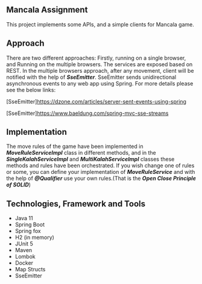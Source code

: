 ## Mancala Assignment
This project implements some APIs, and a simple clients for Mancala game.

## Approach
There are two different approaches: Firstly, running on a single browser, and Running on the multiple
browsers. The services are exposed based on REST. In the multiple browsers approach, after any movement, client will be
notified with the help of ***SseEmitter***. SseEmitter sends unidirectional asynchronous events
to any web app using Spring.
For more details please see the below links:

[SseEmitter]https://dzone.com/articles/server-sent-events-using-spring


[SseEmitter]https://www.baeldung.com/spring-mvc-sse-streams

## Implementation
The move rules of the game have been implemented in ***MoveRuleServiceImpl*** class in different methods,
and in the ***SingleKalahServiceImpl*** and ***MultiKalahServiceImpl*** classes these methods and rules 
have been orchestrated. If you wish change one of rules or some, you can define your implementation of ***MoveRuleService***
and with the help of ***@Qualifier*** use your own rules.(That is the ***Open Close Principle of SOLID***)


## Technologies, Framework and Tools
-	Java 11
-	Spring Boot
-   Spring fox
-	H2 (in memory)
-	JUnit 5
-	Maven
-   Lombok
-   Docker
-   Map Structs
-   SseEmitter